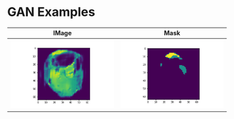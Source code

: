 # GAN Examples


IMage          |  Mask
:-------------------------:|:-------------------------:
![](image_1.png)  |  ![](seg_1.png)

